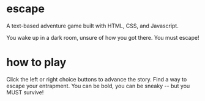 # escape
A text-based adventure game built with HTML, CSS, and Javascript.

You wake up in a dark room, unsure of how you got there. You must escape!

# how to play
Click the left or right choice buttons to advance the story. Find a way to escape your entrapment. You can be bold, you can be sneaky -- but you MUST survive!
